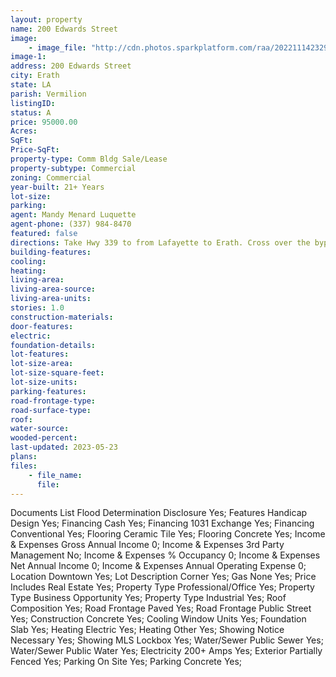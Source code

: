 ```yaml
---
layout: property
name: 200 Edwards Street 
image:
    - image_file: "http://cdn.photos.sparkplatform.com/raa/20221114232931630123000000.jpg"
image-1:
address: 200 Edwards Street
city: Erath
state: LA
parish: Vermilion
listingID: 
status: A
price: 95000.00
Acres: 
SqFt: 
Price-SqFt: 
property-type: Comm Bldg Sale/Lease
property-subtype: Commercial
zoning: Commercial
year-built: 21+ Years
lot-size: 
parking: 
agent: Mandy Menard Luquette
agent-phone: (337) 984-8470
featured: false
directions: Take Hwy 339 to from Lafayette to Erath. Cross over the bypass and then take a right on Hwy 14. Turn left on East Edwards. Building sits on the corner.
building-features: 
cooling: 
heating: 
living-area: 
living-area-source: 
living-area-units: 
stories: 1.0
construction-materials: 
door-features: 
electric: 
foundation-details: 
lot-features: 
lot-size-area: 
lot-size-square-feet: 
lot-size-units: 
parking-features: 
road-frontage-type: 
road-surface-type: 
roof: 
water-source: 
wooded-percent: 
last-updated: 2023-05-23
plans: 
files:
    - file_name:
      file:
---
```

Documents List	Flood Determination Disclosure	Yes;
Features	Handicap Design	Yes;
Financing	Cash	Yes;
Financing	1031 Exchange	Yes;
Financing	Conventional	Yes;
Flooring	Ceramic Tile	Yes;
Flooring	Concrete	Yes;
Income & Expenses	Gross Annual Income	0;
Income & Expenses	3rd Party Management	No;
Income & Expenses	% Occupancy	0;
Income & Expenses	Net Annual Income	0;
Income & Expenses	Annual Operating Expense	0;
Location	Downtown	Yes;
Lot Description	Corner	Yes;
Gas	None	Yes;
Price Includes	Real Estate	Yes;
Property Type	Professional/Office	Yes;
Property Type	Business Opportunity	Yes;
Property Type	Industrial	Yes;
Roof	Composition	Yes;
Road Frontage	Paved	Yes;
Road Frontage	Public Street	Yes;
Construction	Concrete	Yes;
Cooling	Window Units	Yes;
Foundation	Slab	Yes;
Heating	Electric	Yes;
Heating	Other	Yes;
Showing	Notice Necessary	Yes;
Showing	MLS Lockbox	Yes;
Water/Sewer	Public Sewer	Yes;
Water/Sewer	Public Water	Yes;
Electricity	200+ Amps	Yes;
Exterior	Partially Fenced	Yes;
Parking	On Site	Yes;
Parking	Concrete	Yes;


